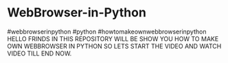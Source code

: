 # WebBrowser-in-Python
#webbrowserinpython #python #howtomakeownwebbrowserinpython HELLO FRINDS IN THIS REPOSITORY WILL BE SHOW YOU HOW TO MAKE OWN WEBBROWSER IN PYTHON SO LETS START THE VIDEO AND WATCH VIDEO TILL END NOW.
